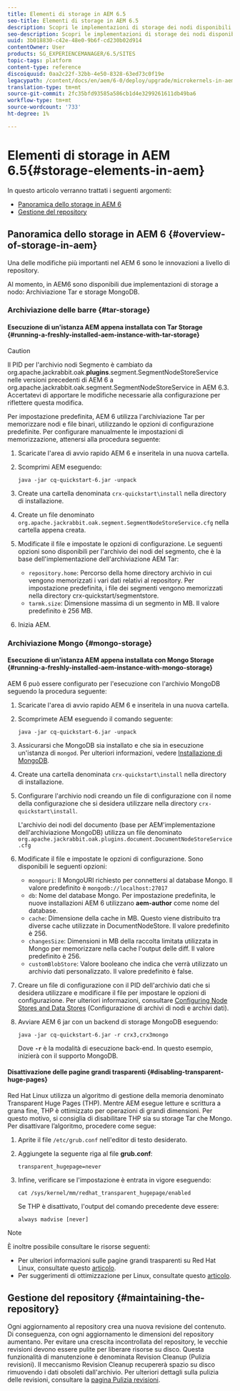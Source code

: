```yaml
---
title: Elementi di storage in AEM 6.5
seo-title: Elementi di storage in AEM 6.5
description: Scopri le implementazioni di storage dei nodi disponibili in AEM 6.5 e come mantenere l'archivio.
seo-description: Scopri le implementazioni di storage dei nodi disponibili in AEM 6.5 e come mantenere l'archivio.
uuid: 3b018830-c42e-48e0-9b6f-cd230b02d914
contentOwner: User
products: SG_EXPERIENCEMANAGER/6.5/SITES
topic-tags: platform
content-type: reference
discoiquuid: 0aa2c22f-32bb-4e50-8328-63ed73c0f19e
legacypath: /content/docs/en/aem/6-0/deploy/upgrade/microkernels-in-aem-6-0
translation-type: tm+mt
source-git-commit: 2fc35bfd93585a586cb1d4e3299261611db49ba6
workflow-type: tm+mt
source-wordcount: '733'
ht-degree: 1%

---
```



# Elementi di storage in AEM 6.5{#storage-elements-in-aem}

In questo articolo verranno trattati i seguenti argomenti:

* [Panoramica dello storage in AEM 6](/help/sites-deploying/storage-elements-in-aem-6.md#overview-of-storage-in-aem)
* [Gestione del repository](/help/sites-deploying/storage-elements-in-aem-6.md#maintaining-the-repository)

## Panoramica dello storage in AEM 6 {#overview-of-storage-in-aem}

Una delle modifiche più importanti nel AEM 6 sono le innovazioni a livello di repository.

Al momento, in AEM6 sono disponibili due implementazioni di storage a nodo: Archiviazione Tar e storage MongoDB.

### Archiviazione delle barre {#tar-storage}

#### Esecuzione di un&#39;istanza AEM appena installata con Tar Storage {#running-a-freshly-installed-aem-instance-with-tar-storage}

>[!CAUTION]
>
>Il PID per l&#39;archivio nodi Segmento è cambiato da org.apache.jackrabbit.oak.**plugins**.segment.SegmentNodeStoreService nelle versioni precedenti di AEM 6 a org.apache.jackrabbit.oak.segment.SegmentNodeStoreService in AEM 6.3. Accertatevi di apportare le modifiche necessarie alla configurazione per riflettere questa modifica.

Per impostazione predefinita, AEM 6 utilizza l&#39;archiviazione Tar per memorizzare nodi e file binari, utilizzando le opzioni di configurazione predefinite. Per configurare manualmente le impostazioni di memorizzazione, attenersi alla procedura seguente:

1. Scaricate l&#39;area di avvio rapido AEM 6 e inseritela in una nuova cartella.
1. Scomprimi AEM eseguendo:

   `java -jar cq-quickstart-6.jar -unpack`

1. Create una cartella denominata `crx-quickstart\install` nella directory di installazione.

1. Create un file denominato `org.apache.jackrabbit.oak.segment.SegmentNodeStoreService.cfg` nella cartella appena creata.

1. Modificate il file e impostate le opzioni di configurazione. Le seguenti opzioni sono disponibili per l&#39;archivio dei nodi del segmento, che è la base dell&#39;implementazione dell&#39;archiviazione AEM Tar:

   * `repository.home`: Percorso della home directory archivio in cui vengono memorizzati i vari dati relativi al repository. Per impostazione predefinita, i file dei segmenti vengono memorizzati nella directory crx-quickstart/segmentstore.
   * `tarmk.size`: Dimensione massima di un segmento in MB. Il valore predefinito è 256 MB.

1. Inizia AEM.

### Archiviazione Mongo {#mongo-storage}

#### Esecuzione di un&#39;istanza AEM appena installata con Mongo Storage {#running-a-freshly-installed-aem-instance-with-mongo-storage}

AEM 6 può essere configurato per l&#39;esecuzione con l&#39;archivio MongoDB seguendo la procedura seguente:

1. Scaricate l&#39;area di avvio rapido AEM 6 e inseritela in una nuova cartella.
1. Scomprimete AEM eseguendo il comando seguente:

   `java -jar cq-quickstart-6.jar -unpack`

1. Assicurarsi che MongoDB sia installato e che sia in esecuzione un&#39;istanza di `mongod`. Per ulteriori informazioni, vedere [Installazione di MongoDB](https://docs.mongodb.org/manual/installation/).
1. Create una cartella denominata `crx-quickstart\install` nella directory di installazione.
1. Configurare l&#39;archivio nodi creando un file di configurazione con il nome della configurazione che si desidera utilizzare nella directory `crx-quickstart\install`.

   L&#39;archivio dei nodi del documento (base per AEM&#39;implementazione dell&#39;archiviazione MongoDB) utilizza un file denominato `org.apache.jackrabbit.oak.plugins.document.DocumentNodeStoreService.cfg`

1. Modificate il file e impostate le opzioni di configurazione. Sono disponibili le seguenti opzioni:

   * `mongouri`: Il  [](https://docs.mongodb.org/manual/reference/connection-string/) MongoURI richiesto per connettersi al database Mongo. Il valore predefinito è `mongodb://localhost:27017`
   * `db`: Nome del database Mongo. Per impostazione predefinita, le nuove installazioni AEM 6 utilizzano **aem-author** come nome del database.
   * `cache`: Dimensione della cache in MB. Questo viene distribuito tra diverse cache utilizzate in DocumentNodeStore. Il valore predefinito è 256.
   * `changesSize`: Dimensioni in MB della raccolta limitata utilizzata in Mongo per memorizzare nella cache l&#39;output delle diff. Il valore predefinito è 256.
   * `customBlobStore`: Valore booleano che indica che verrà utilizzato un archivio dati personalizzato. Il valore predefinito è false.

1. Creare un file di configurazione con il PID dell&#39;archivio dati che si desidera utilizzare e modificare il file per impostare le opzioni di configurazione. Per ulteriori informazioni, consultare [Configuring Node Stores and Data Stores](/help/sites-deploying/data-store-config.md) (Configurazione di archivi di nodi e archivi dati).

1. Avviare AEM 6 jar con un backend di storage MongoDB eseguendo:

   ```shell
   java -jar cq-quickstart-6.jar -r crx3,crx3mongo
   ```

   Dove **`-r`** è la modalità di esecuzione back-end. In questo esempio, inizierà con il supporto MongoDB.

#### Disattivazione delle pagine grandi trasparenti {#disabling-transparent-huge-pages}

Red Hat Linux utilizza un algoritmo di gestione della memoria denominato Transparent Huge Pages (THP). Mentre AEM esegue letture e scrittura a grana fine, THP è ottimizzato per operazioni di grandi dimensioni. Per questo motivo, si consiglia di disabilitare THP sia su storage Tar che Mongo. Per disattivare l’algoritmo, procedere come segue:

1. Aprite il file `/etc/grub.conf` nell&#39;editor di testo desiderato.
1. Aggiungete la seguente riga al file **grub.conf**:

   ```
   transparent_hugepage=never
   ```

1. Infine, verificare se l&#39;impostazione è entrata in vigore eseguendo:

   ```
   cat /sys/kernel/mm/redhat_transparent_hugepage/enabled
   ```

   Se THP è disattivato, l&#39;output del comando precedente deve essere:

   ```
   always madvise [never]
   ```

>[!NOTE]
>
>È inoltre possibile consultare le risorse seguenti:
>
>* Per ulteriori informazioni sulle pagine grandi trasparenti su Red Hat Linux, consultate questo [articolo](https://access.redhat.com/solutions/46111).
>* Per suggerimenti di ottimizzazione per Linux, consultate questo [articolo](https://helpx.adobe.com/experience-manager/kb/performance-tuning-tips.html).

>



## Gestione del repository {#maintaining-the-repository}

Ogni aggiornamento al repository crea una nuova revisione del contenuto. Di conseguenza, con ogni aggiornamento le dimensioni del repository aumentano. Per evitare una crescita incontrollata del repository, le vecchie revisioni devono essere pulite per liberare risorse su disco. Questa funzionalità di manutenzione è denominata Revision Cleanup (Pulizia revisioni). Il meccanismo Revision Cleanup recupererà spazio su disco rimuovendo i dati obsoleti dall&#39;archivio. Per ulteriori dettagli sulla pulizia delle revisioni, consultare la [pagina Pulizia revisioni](/help/sites-deploying/revision-cleanup.md).
